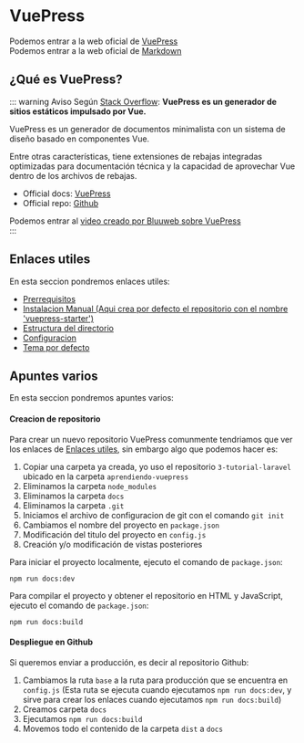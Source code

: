 # VuePress

Podemos entrar a la web oficial de [VuePress](https://vuepress.vuejs.org/)<br>
Podemos entrar a la web oficial de [Markdown](https://programminghistorian.org/es/lecciones/introduccion-a-markdown)

## ¿Qué es VuePress?

::: warning Aviso
Según [Stack Overflow](https://stackoverflow.com/tags/vuepress/info): **VuePress es un generador de sitios estáticos impulsado por Vue.**

VuePress es un generador de documentos minimalista con un sistema de diseño basado en componentes Vue.

Entre otras características, tiene extensiones de rebajas integradas optimizadas para documentación técnica y la capacidad de aprovechar Vue dentro de los archivos de rebajas.

* Official docs: [VuePress](https://vuepress.vuejs.org/)<br>
* Official repo: [Github](https://github.com/vuejs/vuepress)

Podemos entrar al [video creado por Bluuweb sobre VuePress](https://www.youtube.com/watch?v=o334x1W_RDY)<br> 
:::

## Enlaces utiles

En esta seccion pondremos enlaces utiles:

* [Prerrequisitos](https://vuepress.vuejs.org/guide/getting-started.html#prerequisites)<br>
* [Instalacion Manual (Aqui crea por defecto el repositorio con el nombre 'vuepress-starter')](https://vuepress.vuejs.org/guide/getting-started.html#manual-installation)<br>
* [Estructura del directorio](https://vuepress.vuejs.org/guide/directory-structure.html#directory-structure)<br>
* [Configuracion](https://vuepress.vuejs.org/guide/basic-config.html#configuration)<br>
* [Tema por defecto](https://vuepress.vuejs.org/theme/default-theme-config.html#default-theme-config)<br>

## Apuntes varios

En esta seccion pondremos apuntes varios:

#### Creacion de repositorio

Para crear un nuevo repositorio VuePress comunmente tendriamos que ver los enlaces de [Enlaces utiles](/vuepress/#enlaces-utiles), sin embargo algo que podemos hacer es:
1. Copiar una carpeta ya creada, yo uso el repositorio `3-tutorial-laravel` ubicado en la carpeta `aprendiendo-vuepress`
2. Eliminamos la carpeta `node_modules`
2. Eliminamos la carpeta `docs`
2. Eliminamos la carpeta `.git`
3. Iniciamos el archivo de configuracion de git con el comando `git init`
4. Cambiamos el nombre del proyecto en `package.json`
5. Modificación del titulo del proyecto en `config.js`
6. Creación y/o modificación de vistas posteriores

Para iniciar el proyecto localmente, ejecuto el comando de `package.json`:
```
npm run docs:dev
```

Para compilar el proyecto y obtener el repositorio en HTML y JavaScript, ejecuto el comando de `package.json`:
```
npm run docs:build
```

#### Despliegue en Github

Si queremos enviar a producción, es decir al repositorio Github:
1. Cambiamos la ruta `base` a la ruta para producción que se encuentra en `config.js` (Esta ruta se ejecuta cuando ejecutamos `npm run docs:dev`, y sirve para crear los enlaces cuando ejecutamos `npm run docs:build`)
2. Creamos carpeta `docs`
3. Ejecutamos `npm run docs:build`
4. Movemos todo el contenido de la carpeta `dist` a `docs`